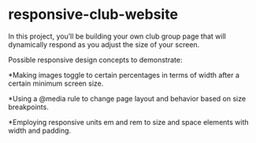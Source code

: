 # responsive-club-website
In this project, you’ll be building your own club group page that will dynamically respond as you adjust the size of your screen.

Possible responsive design concepts to demonstrate: ​

*Making images toggle to certain percentages in terms of width after a certain minimum screen size.

*Using a @media rule to change page layout and behavior based on size breakpoints.

*Employing responsive units em and rem to size and space elements with width and padding.
